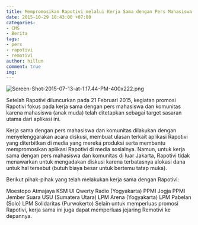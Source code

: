 ```yaml
---
title: Mempromosikan Rapotivi melalui Kerja Sama dengan Pers Mahasiswa dan Komunitas
date: 2015-10-29 18:43:00 +07:00
categories:
- CMS
- Berita
tags:
- pers
- rapotivi
- remotivi
author: hillun
comment: true
img: 
---
```


![Screen-Shot-2015-07-13-at-1.17.44-PM-400x222.png](/uploads/Screen-Shot-2015-07-13-at-1.17.44-PM-400x222.png)

Setelah Rapotivi diluncurkan pada 21 Februari 2015, kegiatan promosi Rapotivi fokus pada kerja sama dengan pers mahasiswa dan komunitas karena mahasiswa (anak muda) telah ditetapkan sebagai target sasaran utama dari aplikasi ini.

Kerja sama dengan pers mahasiswa dan komunitas dilakukan dengan menyelenggarakan acara diskusi, membuat ulasan terkait aplikasi Rapotivi yang diterbitkan di media yang mereka produksi serta membantu mempromosikan aplikasi Rapotivi di media sosialnya. Namun, untuk kerja sama dengan pers mahasiswa dan komunitas di luar Jakarta, Rapotivi tidak menawarkan untuk mengadakan diskusi karena terbatasnya alokasi dana untuk hal tersebut (butuh biaya besar untuk bertemu tatap muka).

Berikut pihak-pihak yang telah melakukan kerja sama dengan Rapotivi:

Moestopo
Atmajaya
KSM UI
Qwerty Radio (Yogyakarta)
PPMI Jogja
PPMI Jember
Suara USU (Sumatera Utara)
LPM Arena (Yogyakarta)
LPM Pabelan (Solo)
LPM Solidaritas (Purwokerto)
Selain untuk memperluas promosi Rapotivi, kerja sama ini juga dapat memperluas jejaring Remotivi ke depannya.